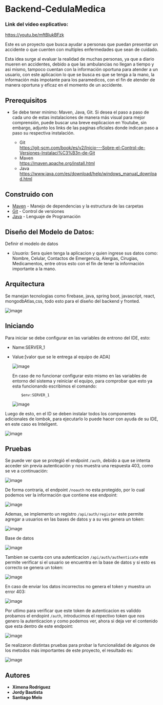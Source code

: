 # Backend-CedulaMedica

### Link del video explicativo:
https://youtu.be/mftBlukBFzk

Este es un proyecto que busca ayudar a personas que puedan presentar un accidente o que cuenten con multiples enfermedades que sean de cuidado.

Esta idea surge al evaluar la realidad de muchas personas, ya que a diario mueren en accidentes, debido a que las ambulancias no llegan a tiempo y asi mismo, tampoco cuentan con la información oportuna para atender a un usuario, con este aplicacion lo que se busca es que se tenga a la mano, la información más impotante para los paramedicos, con el fin de atender de manera oportuna y eficaz en el momento de un accidente.

## Prerequisitos

* Se debe tener minimo: Maven, Java, Git. Si desea el paso a paso de cada uno de estas instalaciones de manera más visual para mejor comprensión, puede buscar una breve explicacion en Youtube, sin embargo, adjunto los links de las paginas oficiales donde indican paso a paso su respectiva instalación.

    - Git <br>
      <https://git-scm.com/book/es/v2/Inicio---Sobre-el-Control-de-Versiones-Instalaci%C3%B3n-de-Git>
    - Maven <br>
      <https://maven.apache.org/install.html>
    - Java <br>
      <https://www.java.com/es/download/help/windows_manual_download.html>


## Construido con

* [Maven](https://maven.apache.org/) - Manejo de dependencias y la estructura de las carpetas
* [Git](https://git-scm.com/) - Control de versiones
* [Java](https://www.java.com/en/download/help/whatis_java.html) - Lenguaje de Programación

## Diseño del Modelo de Datos:

Definir el modelo de datos
  
- *Usuario:* Sera quien tenga la aplicacion y quien ingrese sus datos como: Nombre, Celular, Contactos de Emergencia, Alergias, Cirugias, Medicamentos, entre otros esto con el fin de tener la información importante a la mano.

## Arquitectura 

Se manejan tecnologias como firebase, java, spring boot, javascript, react, mongodbAtlas,css, todo esto para el diseño del backend y fronted. 

![image](https://github.com/XimenaRodriguez20/cedulamedica/assets/123812926/0e0d2184-e80e-454c-86a9-aefe388717c6)


## Iniciando  
  
  Para iniciar se debe configurar en las variables de entrono del IDE, esto:

* Name:SERVER_1
* Value:[valor que se le entrega al equipo de ADA]

  ![image](https://github.com/JordyBautista10/Backend-CedulaMedica/assets/123812926/bba3acfc-f4de-486b-8dab-17b3f35f06a8)

  En caso de no funcionar configurar esto mismo en las variables de entorno del sistema y reiniciar el equipo, para comprobar que esto ya esta funcionando escribimos el comando:

  ~~~
      $env:SERVER_1
  ~~~

  ![image](https://github.com/JordyBautista10/Backend-CedulaMedica/assets/123812926/e37610bb-7d6e-4c25-a852-4fa4ca9e9c01)

Luego de esto, en el ID se deben instalar todos los componentes adicionales de lombok, para ejecutarlo lo puede hacer con ayuda de su IDE, en este caso es Inteligent.

![image](https://github.com/XimenaRodriguez20/cedulamedica/assets/123812926/6a991d65-f041-40fa-ad9a-a8abe5107ba5)

## Pruebas 

Se puede ver que se protegió el endpoint `/auth`, debido a que se intenta acceder sin previa autenticación y nos muestra una respuesta 403, como se ve a continuación:

![image](https://github.com/JordyBautista10/Backend-CedulaMedica/assets/123812926/d070e76b-f515-419b-bf26-97d599791252)

De forma contraria, el endpoint `/noauth` no esta protegido, por lo cual podemos ver la información que contiene ese endpoint:

![image](https://github.com/JordyBautista10/Backend-CedulaMedica/assets/123812926/44e4b427-2c1d-4da8-95a2-a7c78f6b9507)

Ademas, se implemento un registro `/api/auth/register` este permite agregar a usuarios en las bases de datos y a su ves genera un token:

![image](https://github.com/XimenaRodriguez20/cedulamedica/assets/123812926/5feaa90c-023d-42ce-a51b-643b30bcf118)

Base de datos

![image](https://github.com/XimenaRodriguez20/cedulamedica/assets/123812926/a8710793-5e89-4630-907d-24b6491d1717)

Tambien se cuenta con una autenticacion `/api/auth/authenticate` este permite verificar si el usuario se encuentra en la base de datos y si esto es correcto se genera un token:

![image](https://github.com/XimenaRodriguez20/cedulamedica/assets/123812926/3d43145d-0e82-4091-8971-72d8b9bd3959)

En caso de enviar los datos incorrectos no genera el token y muestra un error 403:

![image](https://github.com/XimenaRodriguez20/cedulamedica/assets/123812926/7a304f8a-846a-4ec6-9c80-f57b78360fc3)

Por utlimo para verificar que este token de autenticacion es validdo probamos el endopint `/auth`, introducimos el repectivo token que nos genero la autenticacion y como podemos ver, ahora si deja ver el contenido que esta dentro de este endpoint:

![image](https://github.com/XimenaRodriguez20/cedulamedica/assets/123812926/bab5e1c2-be1e-4451-abb1-afc79fe99110)

Se realizaron distintas pruebas para probar la funcionalidad de algunos de los metodos más importantes de este proyecto, el resultado es:

![image](https://github.com/JordyBautista10/Backend-CedulaMedica/assets/123812926/dd913167-c589-4f0a-a490-6bf8a4b2f204)

## Autores

* **Ximena Rodriguez**
* **Jordy Bautista**
* **Santiago Melo** 


